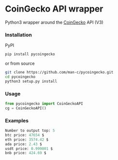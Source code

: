 # CoinGecko API wrapper

Python3 wrapper around the [CoinGecko](https://www.coingecko.com/) API (V3)

### Installation

PyPI

```bash
pip install pycoingecko
```

or from source

```bash
git clone https://github.com/man-c/pycoingecko.git
cd pycoingecko
python3 setup.py install
```

### Usage

```python
from pycoingecko import CoinGeckoAPI
cg = CoinGeckoAPI()
```

### Examples
```python
Number to output top: 5
btc price: 47654 $
eth price: 3574.42 $
ada price: 2.43 $
usdt price: 0.999801 $
bnb price: 424.69 $
```
